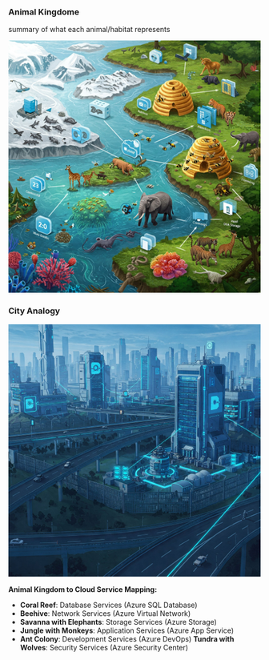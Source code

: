 ### Animal Kingdome
 summary of what each animal/habitat represents



 
![Animal Kingdome Analogy](animal-kingdom-cloud.jfif)
### City Analogy
![City Analogy](City-cloud.jfif)



**Animal Kingdom to Cloud Service Mapping:**

- **Coral Reef**: Database Services (Azure SQL Database)
- **Beehive**: Network Services (Azure Virtual Network)
- **Savanna with Elephants**: Storage Services (Azure Storage)
- **Jungle with Monkeys**: Application Services (Azure App Service)
- **Ant Colony**: Development Services (Azure DevOps)
  **Tundra with Wolves**: Security Services (Azure Security Center)
